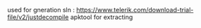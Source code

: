 used for gneration sln : https://www.telerik.com/download-trial-file/v2/justdecompile
apktool for extracting
